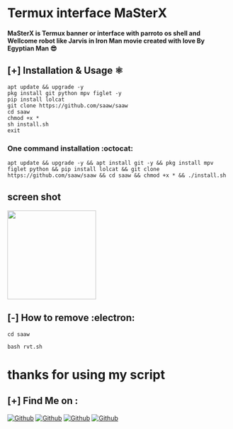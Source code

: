 # Termux interface MaSterX 


#### MaSterX is Termux banner or interface with parroto os shell and Wellcome robot like Jarvis in Iron Man movie created with love By Egyptian Man 😎

## [+] Installation & Usage :atom_symbol:
```
apt update && upgrade -y 
pkg install git python mpv figlet -y
pip install lolcat
git clone https://github.com/saaw/saaw
cd saaw
chmod +x *
sh install.sh
exit
```
### One command installation :octocat:
```
apt update && upgrade -y && apt install git -y && pkg install mpv figlet python && pip install lolcat && git clone https://github.com/saaw/saaw && cd saaw && chmod +x * && ./install.sh
```
## screen shot

<img width="200px" src="/x.jpg" >

## [-] How to remove :electron:
```
cd saaw

bash rvt.sh
```
# thanks for using my script 



## [+] Find Me on :

[![Github](https://img.shields.io/badge/Facebook-fikrado-blue?style=for-the-badge&logo=facebook)](https://facebook.com/mrsaaw)
[![Github](https://img.shields.io/badge/WhatsApp-MaSterX-lightgreen?style=for-the-badge&logo=whatsapp)](https://api.whatsapp.com/send?phone=201091932020)
[![Github](https://img.shields.io/badge/TELEGRAM-MaSterX-orange?style=for-the-badge&logo=telegram)](https://t.me/xxsaawxx)
[![Github](https://img.shields.io/badge/Twitter-MaSterX-red?style=for-the-badge&logo=twitter)](https://twitter.com/sniper_cach)

